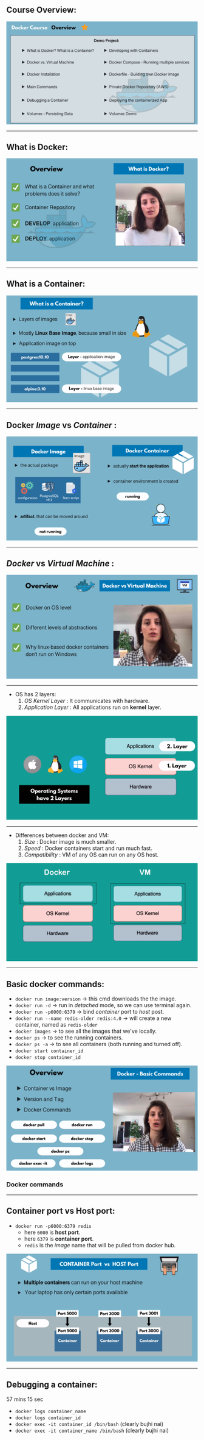 ## Course Overview:
![1.png](./images/1.png)

---

## What is Docker:
![2.png](./images/2.png)

---
## What is a Container:
![3.png](./images/3.png)

---
## Docker *Image* vs *Container* :
![4.png](./images/4.png)

---

## *Docker* vs *Virtual Machine* :
![5.png](./images/5.png)

---

- OS has 2 layers:
    1. *OS Kernel Layer* : It communicates with hardware.
    1. *Application Layer* : All applications run on **kernel** layer.

![6.png](./images/6.png)

---

- Differences between docker and VM:
    1. *Size* : Docker image is much smaller.
    1. *Speed* : Docker containers start and run much fast.
    1. *Compatibility* : VM of any OS can run on any OS host.

![7.png](./images/7.png)

---

## Basic docker commands:

- `docker run image:version` -> this cmd downloads the the image.
- `docker run -d` -> run in *detached* mode, so we can use terminal again.
- `docker run -p6000:6379` -> bind *container* port to *host* post.
- `docker run --name redis-older redis:4.0` -> will create a new container, named as `redis-older`
- `docker images` -> to see all the images that we've locally.
- `docker ps` -> to see the running containers.
- `docker ps -a` -> to see all containers (both running and turned off).
- `docker start container_id`
- `docker stop container_id`
 
![8.png](./images/8.png)
### Docker commands

---

## **Container** port vs **Host** port:

- `docker run -p6000:6379 redis`
    - here `6000` is **host port**.
    - here `6379` is **container port**.
    - `redis` is the *image* name that will be pulled from docker hub.

![9.png](./images/9.png)

---

## Debugging a container:
57 mins 15 sec

- `docker logs container_name`
- `docker logs container_id`
- `docker exec -it container_id /bin/bash` (clearly bujhi nai)
- `docker exec -it container_name /bin/bash` (clearly bujhi nai)


